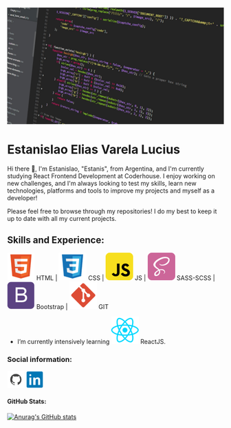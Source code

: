![Frontend React JS Developer](https://github.com/EstanisEVL/EstanisEVL/blob/master/aboutme-banner.jpg)

# Estanislao Elias Varela Lucius
Hi there 👋, I'm Estanislao, "Estanis", from Argentina, and I'm currently studying React Frontend Development at Coderhouse. I enjoy working on new challenges, and I'm always looking to test my skills, learn new technologies, platforms and tools to improve my projects and myself as a developer!

Please feel free to browse through my repositories! I do my best to keep it up to date with all my current projects.

## Skills and Experience:

![HTML](https://github.com/EstanisEVL/EstanisEVL/blob/master/html.png) HTML | ![CSS](https://github.com/EstanisEVL/EstanisEVL/blob/master/css.png) CSS | ![JavaScript](https://github.com/EstanisEVL/EstanisEVL/blob/master/javascript.png) JS | ![SASS/SCSS](https://github.com/EstanisEVL/EstanisEVL/blob/master/sass.png) SASS-SCSS | ![Bootstrap](https://github.com/EstanisEVL/EstanisEVL/blob/master/bootstrap.png) Bootstrap | ![GIT](https://github.com/EstanisEVL/EstanisEVL/blob/master/git.png) GIT

- I’m currently intensively learning ![ReactJS](https://github.com/EstanisEVL/EstanisEVL/blob/master/ReactJS.png) ReactJS.

### Social information:
[<img src='https://github.com/EstanisEVL/EstanisEVL/blob/master/github.png' alt='github' height='40'>](https://github.com/EstanisEVL)  [<img src='https://github.com/EstanisEVL/EstanisEVL/blob/master/LinkedIn.png' alt='linkedin' height='40'>](https://www.linkedin.com/in/estanislao-elias-varela-lucius-developer/)  

#### GitHub Stats:
[![Anurag's GitHub stats](https://github-readme-stats.vercel.app/api?username=EstanisEVL)](https://github.com/anuraghazra/github-readme-stats)

